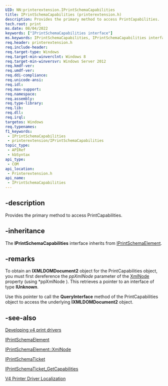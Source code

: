 ```yaml
---
UID: NN:printerextension.IPrintSchemaCapabilities
title: IPrintSchemaCapabilities (printerextension.h)
description: Provides the primary method to access PrintCapabilities.
tech.root: print
ms.date: 08/04/2022
keywords: ["IPrintSchemaCapabilities interface"]
ms.keywords: IPrintSchemaCapabilities, IPrintSchemaCapabilities interface [Print Devices], IPrintSchemaCapabilities interface [Print Devices],described, print.iprintschemacapabilities_interface, printerextension/IPrintSchemaCapabilities
req.header: printerextension.h
req.include-header: 
req.target-type: Windows
req.target-min-winverclnt: Windows 8
req.target-min-winversvr: Windows Server 2012
req.kmdf-ver: 
req.umdf-ver: 
req.ddi-compliance: 
req.unicode-ansi: 
req.idl: 
req.max-support: 
req.namespace: 
req.assembly: 
req.type-library: 
req.lib: 
req.dll: 
req.irql: 
targetos: Windows
req.typenames: 
f1_keywords:
 - IPrintSchemaCapabilities
 - printerextension/IPrintSchemaCapabilities
topic_type:
 - APIRef
 - kbSyntax
api_type:
 - COM
api_location:
 - Printerextension.h
api_name:
 - IPrintSchemaCapabilities
---
```


## -description

Provides the primary method to access PrintCapabilities.

## -inheritance

The **IPrintSchemaCapabilities** interface inherits from [IPrintSchemaElement](./nn-printerextension-iprintschemaelement.md).

## -remarks

To obtain an **IXMLDOMDocument2** object for the PrintCapabilities object, you must first dereference the *ppXmlNode* parameter of the [XmlNode](./nf-printerextension-iprintschemaelement-get_xmlnode.md) property (using *ppXmlNode ). This retrieves a pointer to an interface of type **IUnknown**.

Use this pointer to  call the **QueryInterface** method of the PrintCapabilities object to access the underlying **IXMLDOMDocument2** object.

## -see-also

[Developing v4 print drivers](/windows-hardware/drivers/print/v4-printer-driver)

[IPrintSchemaElement](./nn-printerextension-iprintschemaelement.md)

[IPrintSchemaElement::XmlNode](./nf-printerextension-iprintschemaelement-get_xmlnode.md)

[IPrintSchemaTicket](./nn-printerextension-iprintschematicket.md)

[IPrintSchemaTicket_GetCapabilities](./nf-printerextension-iprintschematicket-getcapabilities.md)

[V4 Printer Driver Localization](/windows-hardware/drivers/print/v4-driver-localization)
